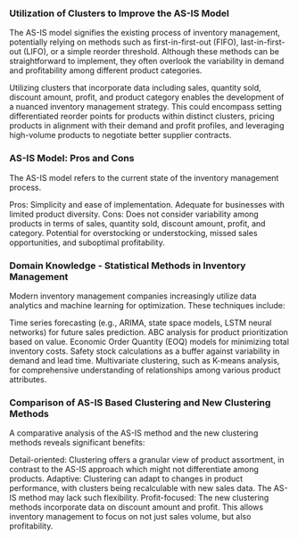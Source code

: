 ### Utilization of Clusters to Improve the AS-IS Model

The AS-IS model signifies the existing process of inventory management, potentially relying on methods such as first-in-first-out (FIFO), last-in-first-out (LIFO), or a simple reorder threshold. Although these methods can be straightforward to implement, they often overlook the variability in demand and profitability among different product categories.

Utilizing clusters that incorporate data including sales, quantity sold, discount amount, profit, and product category enables the development of a nuanced inventory management strategy. This could encompass setting differentiated reorder points for products within distinct clusters, pricing products in alignment with their demand and profit profiles, and leveraging high-volume products to negotiate better supplier contracts.

### AS-IS Model: Pros and Cons

The AS-IS model refers to the current state of the inventory management process.

Pros:
Simplicity and ease of implementation.
Adequate for businesses with limited product diversity.
Cons:
Does not consider variability among products in terms of sales, quantity sold, discount amount, profit, and category.
Potential for overstocking or understocking, missed sales opportunities, and suboptimal profitability.

### Domain Knowledge - Statistical Methods in Inventory Management

Modern inventory management companies increasingly utilize data analytics and machine learning for optimization. These techniques include:

Time series forecasting (e.g., ARIMA, state space models, LSTM neural networks) for future sales prediction.
ABC analysis for product prioritization based on value.
Economic Order Quantity (EOQ) models for minimizing total inventory costs.
Safety stock calculations as a buffer against variability in demand and lead time.
Multivariate clustering, such as K-means analysis, for comprehensive understanding of relationships among various product attributes.
### Comparison of AS-IS Based Clustering and New Clustering Methods

A comparative analysis of the AS-IS method and the new clustering methods reveals significant benefits:

Detail-oriented: Clustering offers a granular view of product assortment, in contrast to the AS-IS approach which might not differentiate among products.
Adaptive: Clustering can adapt to changes in product performance, with clusters being recalculable with new sales data. The AS-IS method may lack such flexibility.
Profit-focused: The new clustering methods incorporate data on discount amount and profit. This allows inventory management to focus on not just sales volume, but also profitability.
